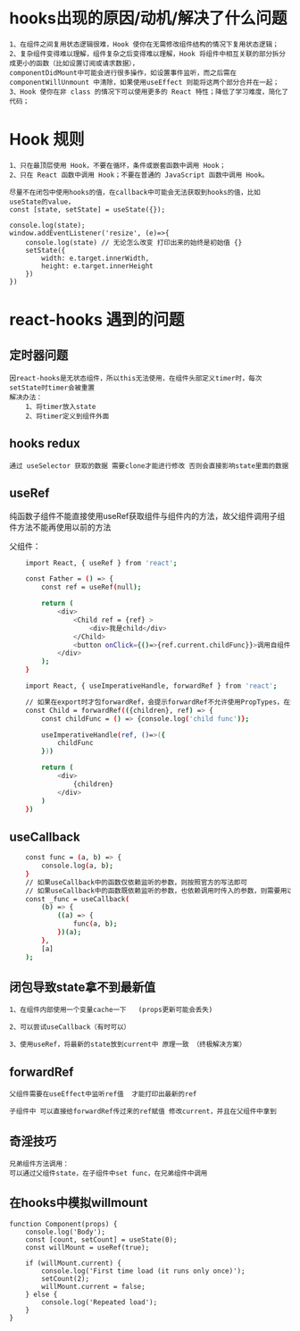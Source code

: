 # hooks出现的原因/动机/解决了什么问题
    1、在组件之间复用状态逻辑很难，Hook 使你在无需修改组件结构的情况下复用状态逻辑；
    2、复杂组件变得难以理解，组件复杂之后变得难以理解，Hook 将组件中相互关联的部分拆分成更小的函数（比如设置订阅或请求数据），
    componentDidMount中可能会进行很多操作，如设置事件监听，而之后需在 componentWillUnmount 中清除，如果使用useEffect 则能将这两个部分合并在一起；
    3、Hook 使你在非 class 的情况下可以使用更多的 React 特性；降低了学习难度，简化了代码；

# Hook 规则
    1、只在最顶层使用 Hook，不要在循环，条件或嵌套函数中调用 Hook；
    2、只在 React 函数中调用 Hook；不要在普通的 JavaScript 函数中调用 Hook。

    尽量不在闭包中使用hooks的值，在callback中可能会无法获取到hooks的值，比如useState的value，
    const [state, setState] = useState({});

    console.log(state);
    window.addEventListener('resize', (e)=>{
        console.log(state) // 无论怎么改变 打印出来的始终是初始值 {}
        setState({
            width: e.target.innerWidth,
            height: e.target.innerHeight
        })
    })

# react-hooks 遇到的问题
## 定时器问题
    因react-hooks是无状态组件，所以this无法使用，在组件头部定义timer时，每次setState时timer会被重置
    解决办法：
        1、将timer放入state
        2、将timer定义到组件外面

## hooks redux
    通过 useSelector 获取的数据 需要clone才能进行修改 否则会直接影响state里面的数据

## useRef
纯函数子组件不能直接使用useRef获取组件与组件内的方法，故父组件调用子组件方法不能再使用以前的方法

父组件：
```sh
    import React, { useRef } from 'react';

    const Father = () => {
        const ref = useRef(null);

        return (
            <div>
                <Child ref = {ref} >
                    <div>我是child</div>
                </Child>
                <button onClick={()=>{ref.current.childFunc}}>调用自组件函数</button>
            </div>
        );
    }
```


```sh
    import React, { useImperativeHandle, forwardRef } from 'react';

    // 如果在export时才包forwardRef，会提示forwardRef不允许使用PropTypes，在这里包则能避免这个问题
    const Child = forwardRef(({children}, ref) => {
        const childFunc = () => {console.log('child func')};

        useImperativeHandle(ref, ()=>({
            childFunc
        }))

        return (
            <div>
                {children}
            </div>
        )
    })
```

## useCallback

```sh
    const func = (a, b) => {
        console.log(a, b);
    }
    // 如果useCallback中的函数仅依赖监听的参数，则按照官方的写法即可
    // 如果useCallback中的函数既依赖监听的参数，也依赖调用时传入的参数，则需要用以下的方法，将具体执行的方法再包一下
    const _func = useCallback(
        (b) => {
            ((a) => {
                func(a, b);
            })(a);
        },
        [a]
    );
```

## 闭包导致state拿不到最新值

    1、在组件内部使用一个变量cache一下   (props更新可能会丢失)

    2、可以尝试useCallback（有时可以）

    3、使用useRef，将最新的state放到current中 原理一致 （终极解决方案）

## forwardRef
    父组件需要在useEffect中监听ref值  才能打印出最新的ref

    子组件中 可以直接给forwardRef传过来的ref赋值 修改current，并且在父组件中拿到

## 奇淫技巧
    兄弟组件方法调用：
    可以通过父组件state，在子组件中set func，在兄弟组件中调用

## 在hooks中模拟willmount
    function Component(props) {
        console.log('Body');
        const [count, setCount] = useState(0);
        const willMount = useRef(true);

        if (willMount.current) {
            console.log('First time load (it runs only once)');
            setCount(2);
            willMount.current = false;
        } else {
            console.log('Repeated load');
        }
    }